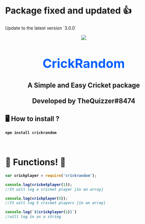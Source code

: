 <h1>Package fixed and updated 👍</h1>

<p>Update to the latest version `3.0.0`</p>

<p align="center"><img align="center" style="margin-bottom:-6px" src="https://i.imgur.com/M5qtl0P.png"></p>


<h2 style="font-size:2.5rem; color:#075FFF" align="center">CrickRandom</h2>

<h2 align="center"> A Simple and Easy Cricket package<br><br>Developed by TheQuizzer#8474


## 🖥️ <b>How to install ?
```
npm install crickrandom
```
   
<br>
 
# 🎉 Functions! 🎉
```js
var crickplayer = require('crickrandom');

console.log(cricketplayer(1));
//It will log a cricket player [in an array]

console.log(crickplayer(5));
//It will log 5 cricket players [in an array]

console.log(`${crickplayer(1)}`)
//will log in as a string
```
<br>
   
   
